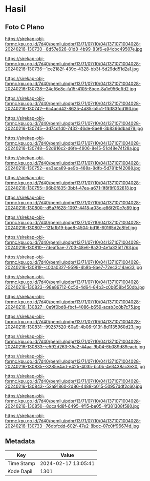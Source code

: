 # Hasil

## Foto C Plano

https://sirekap-obj-formc.kpu.go.id/7d40/pemilu/pdpr/13/71/07/10/04/1371071004028-20240216-130730--8d57e626-81d8-4b99-83f6-e94cbc49507e.jpg

https://sirekap-obj-formc.kpu.go.id/7d40/pemilu/pdpr/13/71/07/10/04/1371071004028-20240216-130736--1ce2182f-439c-4328-bb3f-5d29dd51d2a1.jpg

https://sirekap-obj-formc.kpu.go.id/7d40/pemilu/pdpr/13/71/07/10/04/1371071004028-20240216-130738--24cf6e8c-fa15-4105-8bce-8a1e956cffd2.jpg

https://sirekap-obj-formc.kpu.go.id/7d40/pemilu/pdpr/13/71/07/10/04/1371071004028-20240216-130742--6c4acd42-8625-4d85-b5c1-1fb183fdd193.jpg

https://sirekap-obj-formc.kpu.go.id/7d40/pemilu/pdpr/13/71/07/10/04/1371071004028-20240216-130745--3d74d1d0-7432-46de-8ae8-3b8366dbad79.jpg

https://sirekap-obj-formc.kpu.go.id/7d40/pemilu/pdpr/13/71/07/10/04/1371071004028-20240216-130748--52d916c2-d6fe-4906-8e15-51d48e74f28a.jpg

https://sirekap-obj-formc.kpu.go.id/7d40/pemilu/pdpr/13/71/07/10/04/1371071004028-20240216-130752--ea3aca69-ae9b-488a-8dfb-5d781bf42088.jpg

https://sirekap-obj-formc.kpu.go.id/7d40/pemilu/pdpr/13/71/07/10/04/1371071004028-20240216-130755--96b0f835-3bbf-47ea-a671-1f8f8f062818.jpg

https://sirekap-obj-formc.kpu.go.id/7d40/pemilu/pdpr/13/71/07/10/04/1371071004028-20240216-130800--d5a7f628-1097-4418-a03c-e86f2f0c7c89.jpg

https://sirekap-obj-formc.kpu.go.id/7d40/pemilu/pdpr/13/71/07/10/04/1371071004028-20240216-130807--121afb19-bae8-4504-bd16-60165d2c8fef.jpg

https://sirekap-obj-formc.kpu.go.id/7d40/pemilu/pdpr/13/71/07/10/04/1371071004028-20240216-130810--7deaf5ae-7703-48e6-8a20-4e1a325f1763.jpg

https://sirekap-obj-formc.kpu.go.id/7d40/pemilu/pdpr/13/71/07/10/04/1371071004028-20240216-130819--c00a0327-9599-4b8b-8ae7-72ec3c14ae33.jpg

https://sirekap-obj-formc.kpu.go.id/7d40/pemilu/pdpr/13/71/07/10/04/1371071004028-20240216-130823--98e89712-6c5d-4d64-84b3-c0b858b450db.jpg

https://sirekap-obj-formc.kpu.go.id/7d40/pemilu/pdpr/13/71/07/10/04/1371071004028-20240216-130827--0e9f0bd8-fbcf-4086-b659-acab3c8b7c75.jpg

https://sirekap-obj-formc.kpu.go.id/7d40/pemilu/pdpr/13/71/07/10/04/1371071004028-20240216-130831--99257520-60a9-4b06-913f-8d1135960d23.jpg

https://sirekap-obj-formc.kpu.go.id/7d40/pemilu/pdpr/13/71/07/10/04/1371071004028-20240216-130833--e592d263-35a2-44aa-9b04-6b089d89eacb.jpg

https://sirekap-obj-formc.kpu.go.id/7d40/pemilu/pdpr/13/71/07/10/04/1371071004028-20240216-130835--3285e4ad-e425-4035-bc0b-4e3438ac3e30.jpg

https://sirekap-obj-formc.kpu.go.id/7d40/pemilu/pdpr/13/71/07/10/04/1371071004028-20240216-130843--52a91860-2d86-4488-b015-50957ddf2c60.jpg

https://sirekap-obj-formc.kpu.go.id/7d40/pemilu/pdpr/13/71/07/10/04/1371071004028-20240216-130850--8dca4d8f-6495-4f15-be05-4f381308f580.jpg

https://sirekap-obj-formc.kpu.go.id/7d40/pemilu/pdpr/13/71/07/10/04/1371071004028-20240216-130733--76dbfcdd-602f-47e2-8bdc-07c0ff96674d.jpg


## Metadata

| Key        | Value               |
| ---------- | ------------------- |
| Time Stamp | 2024-02-17 13:05:41 |
| Kode Dapil | 1301                |



